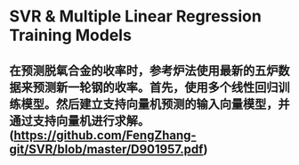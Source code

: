 # SVR & Multiple Linear Regression Training Models
## 在预测脱氧合金的收率时，参考炉法使用最新的五炉数据来预测新一轮钢的收率。首先，使用多个线性回归训练模型。然后建立支持向量机预测的输入向量模型，并通过支持向量机进行求解。(https://github.com/FengZhang-git/SVR/blob/master/D901957.pdf)
